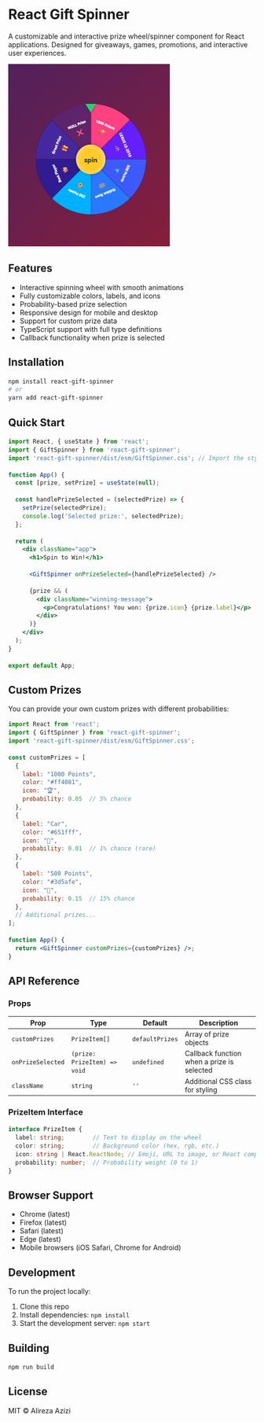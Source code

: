 # React Gift Spinner

A customizable and interactive prize wheel/spinner component for React applications. Designed for giveaways, games, promotions, and interactive user experiences.

![React Gift Spinner](./spinner.png)

## Features

- Interactive spinning wheel with smooth animations
- Fully customizable colors, labels, and icons
- Probability-based prize selection
- Responsive design for mobile and desktop
- Support for custom prize data
- TypeScript support with full type definitions
- Callback functionality when prize is selected

## Installation

```bash
npm install react-gift-spinner
# or
yarn add react-gift-spinner
```

## Quick Start

```jsx
import React, { useState } from 'react';
import { GiftSpinner } from 'react-gift-spinner';
import 'react-gift-spinner/dist/esm/GiftSpinner.css'; // Import the styles

function App() {
  const [prize, setPrize] = useState(null);
  
  const handlePrizeSelected = (selectedPrize) => {
    setPrize(selectedPrize);
    console.log('Selected prize:', selectedPrize);
  };

  return (
    <div className="app">
      <h1>Spin to Win!</h1>
      
      <GiftSpinner onPrizeSelected={handlePrizeSelected} />
      
      {prize && (
        <div className="winning-message">
          <p>Congratulations! You won: {prize.icon} {prize.label}</p>
        </div>
      )}
    </div>
  );
}

export default App;
```

## Custom Prizes

You can provide your own custom prizes with different probabilities:

```jsx
import React from 'react';
import { GiftSpinner } from 'react-gift-spinner';
import 'react-gift-spinner/dist/esm/GiftSpinner.css';

const customPrizes = [
  { 
    label: "1000 Points", 
    color: "#ff4081",
    icon: "🏆",
    probability: 0.05  // 5% chance
  },
  { 
    label: "Car", 
    color: "#651fff",
    icon: "🚗",
    probability: 0.01  // 1% chance (rare)
  },
  { 
    label: "500 Points", 
    color: "#3d5afe",
    icon: "💎",
    probability: 0.15  // 15% chance
  },
  // Additional prizes...
];

function App() {
  return <GiftSpinner customPrizes={customPrizes} />;
}
```

## API Reference

### Props

| Prop | Type | Default | Description |
|------|------|---------|-------------|
| `customPrizes` | `PrizeItem[]` | `defaultPrizes` | Array of prize objects |
| `onPrizeSelected` | `(prize: PrizeItem) => void` | `undefined` | Callback function when a prize is selected |
| `className` | `string` | `''` | Additional CSS class for styling |

### PrizeItem Interface

```typescript
interface PrizeItem {
  label: string;        // Text to display on the wheel
  color: string;        // Background color (hex, rgb, etc.)
  icon: string | React.ReactNode; // Emoji, URL to image, or React component
  probability: number;  // Probability weight (0 to 1)
}
```

## Browser Support

- Chrome (latest)
- Firefox (latest)
- Safari (latest)
- Edge (latest)
- Mobile browsers (iOS Safari, Chrome for Android)

## Development

To run the project locally:

1. Clone this repo
2. Install dependencies: `npm install`
3. Start the development server: `npm start`

## Building

```bash
npm run build
```

## License

MIT © Alireza Azizi
